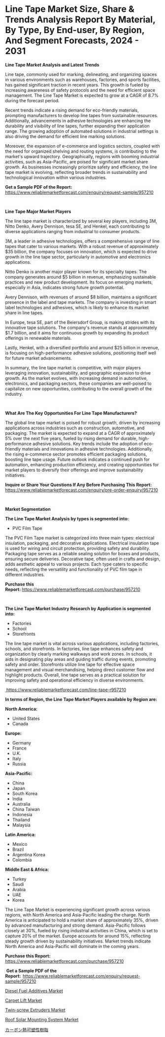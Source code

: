 <p><h1>Line Tape Market Size, Share & Trends Analysis Report By Material, By Type, By End-user, By Region, And Segment Forecasts, 2024 - 2031</h1></p><p><strong>Line Tape Market Analysis and Latest Trends</strong></p>
<p><p>Line tape, commonly used for marking, delineating, and organizing spaces in various environments such as warehouses, factories, and sports facilities, has gained significant traction in recent years. This growth is fueled by increasing awareness of safety protocols and the need for efficient space management. The Line Tape Market is expected to grow at a CAGR of 8.7% during the forecast period. </p><p>Recent trends indicate a rising demand for eco-friendly materials, prompting manufacturers to develop line tapes from sustainable resources. Additionally, advancements in adhesive technologies are enhancing the durability and visibility of line tapes, further expanding their application range. The growing adoption of automated solutions in industrial settings is also driving the demand for efficient line marking solutions. </p><p>Moreover, the expansion of e-commerce and logistics sectors, coupled with the need for organized shelving and routing systems, is contributing to the market's upward trajectory. Geographically, regions with booming industrial activities, such as Asia-Pacific, are poised for significant market share growth. As businesses increasingly prioritize safety and efficiency, the line tape market is evolving, reflecting broader trends in sustainability and technological innovation within various industries.</p></p>
<p><strong>Get a Sample PDF of the Report:&nbsp;</strong> <a href="https://www.reliablemarketforecast.com/enquiry/request-sample/957210">https://www.reliablemarketforecast.com/enquiry/request-sample/957210</a></p>
<p>&nbsp;</p>
<p><strong>Line Tape Major Market Players</strong></p>
<p><p>The line tape market is characterized by several key players, including 3M, Nitto Denko, Avery Dennison, tesa SE, and Henkel, each contributing to diverse applications ranging from industrial to consumer products. </p><p>3M, a leader in adhesive technologies, offers a comprehensive range of line tapes that cater to various markets. With a robust revenue of approximately $35 billion, the company focuses on innovation, which is expected to drive growth in the line tape sector, particularly in automotive and electronics applications.</p><p>Nitto Denko is another major player known for its specialty tapes. The company generates around $5 billion in revenue, emphasizing sustainable practices and new product development. Its focus on emerging markets, especially in Asia, indicates strong future growth potential.</p><p>Avery Dennison, with revenues of around $8 billion, maintains a significant presence in the label and tape markets. The company is investing in smart label technologies and adhesives, which is likely to enhance its market share in line tapes.</p><p>In Europe, tesa SE, part of the Beiersdorf Group, is making strides with its innovative tape solutions. The company's revenue stands at approximately $1.7 billion, and it aims for continuous growth by expanding its product offerings in renewable materials.</p><p>Lastly, Henkel, with a diversified portfolio and around $25 billion in revenue, is focusing on high-performance adhesive solutions, positioning itself well for future market advancements.</p><p>In summary, the line tape market is competitive, with major players leveraging innovation, sustainability, and geographic expansion to drive growth. As the market evolves, with increasing demand in automotive, electronics, and packaging sectors, these companies are well-poised to capitalize on new opportunities, contributing to the overall growth of the industry.</p></p>
<p>&nbsp;</p>
<p><strong>What Are The Key Opportunities For Line Tape Manufacturers?</strong></p>
<p><p>The global line tape market is poised for robust growth, driven by increasing applications across industries such as construction, automotive, and packaging. The market is expected to expand at a CAGR of approximately 5% over the next five years, fueled by rising demand for durable, high-performance adhesive solutions. Key trends include the adoption of eco-friendly materials and innovations in adhesive technologies. Additionally, the rising e-commerce sector promotes efficient packaging solutions, boosting line tape usage. Future outlook indicates a continued push for automation, enhancing production efficiency, and creating opportunities for market players to diversify their offerings and improve sustainability initiatives.</p></p>
<p><strong>Inquire or Share Your Questions If Any Before Purchasing This Report:</strong> <a href="https://www.reliablemarketforecast.com/enquiry/pre-order-enquiry/957210">https://www.reliablemarketforecast.com/enquiry/pre-order-enquiry/957210</a></p>
<p>&nbsp;</p>
<p><strong>Market Segmentation</strong></p>
<p><strong>The Line Tape Market Analysis by types is segmented into:</strong></p>
<p><ul><li>PVC Film Tape</li></ul></p>
<p><p>The PVC Film Tape market is categorized into three main types: electrical insulation, packaging, and decorative applications. Electrical insulation tape is used for wiring and circuit protection, providing safety and durability. Packaging tape serves as a reliable sealing solution for boxes and products, ensuring secure deliveries. Decorative tape, often used in crafts and design, adds aesthetic appeal to various projects. Each type caters to specific needs, reflecting the versatility and functionality of PVC film tape in different industries.</p></p>
<p><strong>Purchase this Report:&nbsp;</strong><a href="https://www.reliablemarketforecast.com/purchase/957210">https://www.reliablemarketforecast.com/purchase/957210</a></p>
<p>&nbsp;</p>
<p><strong>The Line Tape Market Industry Research by Application is segmented into:</strong></p>
<p><ul><li>Factories</li><li>School</li><li>Storefronts</li></ul></p>
<p><p>The line tape market is vital across various applications, including factories, schools, and storefronts. In factories, line tape enhances safety and organization by clearly marking walkways and work zones. In schools, it aids in designating play areas and guiding traffic during events, promoting safety and order. Storefronts utilize line tape for effective space management and visual merchandising, helping direct customer flow and highlight products. Overall, line tape serves as a practical solution for improving safety and operational efficiency in diverse environments.</p></p>
<p><a href="https://www.reliablemarketforecast.com/line-tape-r957210">&nbsp;https://www.reliablemarketforecast.com/line-tape-r957210</a></p>
<p><strong>In terms of Region, the Line Tape Market Players available by Region are:</strong></p>
<p>
    <p> <strong> North America: </strong>
        <ul>
            <li>United States</li>
            <li>Canada</li>
        </ul>
        </p> 
    <p> <strong> Europe: </strong>
        <ul>
            <li>Germany</li>
            <li>France</li>
            <li>U.K.</li>
            <li>Italy</li>
            <li>Russia</li>
        </ul>
        </p> 
    <p> <strong> Asia-Pacific: </strong>
        <ul>
            <li>China</li>
            <li>Japan</li>
            <li>South Korea</li>
            <li>India</li>
            <li>Australia</li>
            <li>China Taiwan</li>
            <li>Indonesia</li>
            <li>Thailand</li>
            <li>Malaysia</li>
        </ul>
        </p> 
    <p> <strong> Latin America: </strong>
        <ul>
            <li>Mexico</li>
            <li>Brazil</li>
            <li>Argentina Korea</li>
            <li>Colombia</li>
        </ul>
        </p> 
    <p> <strong> Middle East & Africa: </strong>
        <ul>
            <li>Turkey</li>
            <li>Saudi</li>
            <li>Arabia</li>
            <li>UAE</li>
            <li>Korea</li>
        </ul>
    </p>
    </p>
<p><p>The Line Tape Market is experiencing significant growth across various regions, with North America and Asia-Pacific leading the charge. North America is anticipated to hold a market share of approximately 35%, driven by advanced manufacturing and strong demand. Asia-Pacific follows closely at 30%, fueled by rising industrial activities in China, which is set to capture 20% of the market. Europe accounts for around 15%, reflecting steady growth driven by sustainability initiatives. Market trends indicate North America and Asia-Pacific will dominate in the coming years.</p></p>
<p><strong>Purchase this Report: </strong><a href="https://www.reliablemarketforecast.com/purchase/957210">https://www.reliablemarketforecast.com/purchase/957210</a></p>
<p>&nbsp;<strong>Get a Sample PDF of the Report:&nbsp;&nbsp;</strong><a href="https://www.reliablemarketforecast.com/enquiry/request-sample/957210">https://www.reliablemarketforecast.com/enquiry/request-sample/957210</a></p>
<p><strong></strong></p>
<p><p><a href="https://issuu.com/reportprime-2/docs/diesel-fuel-additives-market-size-2_ebab50683e4f39">Diesel Fuel Additives Market</a></p><p><a href="https://medium.com/@sylviajacksonb5/the-carpet-lift-market-prioritizes-cost-control-and-efficiency-enhancement-c9ba510d7845">Carpet Lift Market</a></p><p><a href="https://github.com/mabutironaldo/Market-Research-Report-List-6/blob/main/twin-screw-extruders-market.md">Twin-screw Extruders Market</a></p><p><a href="https://medium.com/@stephaniewynterk145/the-roof-solar-mounting-system-market-prioritizes-cost-control-and-efficiency-enhancement-3c0f2aadc1b1">Roof Solar Mounting System Market</a></p><p><a href="https://medium.com/@manuelmann1976/carbon-thermoplastic-market-%E3%81%AF-%E3%82%B3%E3%82%B9%E3%83%88%E7%AE%A1%E7%90%86%E3%81%A8%E5%8A%B9%E7%8E%87%E5%90%91%E4%B8%8A%E3%82%92%E5%84%AA%E5%85%88%E3%81%97%E3%81%BE%E3%81%99-%E3%81%95%E3%82%89%E3%81%AB-%E5%A0%B1%E5%91%8A%E6%9B%B8%E3%81%AF%E5%B8%82%E5%A0%B4%E3%81%AE%E9%9C%80%E8%A6%81%E9%9D%A2%E3%81%A8%E4%BE%9B%E7%B5%A6%E9%9D%A2%E3%81%AE%E4%B8%A1%E6%96%B9%E3%82%92%E3%82%AB%E3%83%90%E3%83%BC%E3%81%97%E3%81%A6%E3%81%84%E3%81%BE%E3%81%99-carbon-8778bce14527">カーボン熱可塑性樹脂</a></p></p>